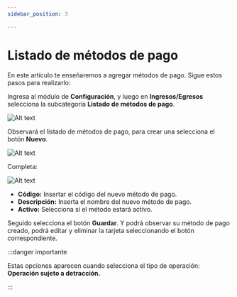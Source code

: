 ```yaml
---
sidebar_position: 3

---
```


# Listado de métodos de pago

En este artículo te enseñaremos a agregar métodos de pago. Sigue estos pasos para realizarlo:

Ingresa al módulo de **Configuración**, y luego en  **Ingresos/Egresos** selecciona la subcategoría **Listado de métodos de pago**.

![Alt text](img/listadodepago1.jpg)

Observará el listado de métodos de pago, para crear una selecciona el botón **Nuevo**.

![Alt text](img/listadodepago2.jpg)

Completa:

![Alt text](img/listadodepago3.jpg)

* **Código:** Insertar el código del nuevo método de pago.
* **Descripción:** Inserta el nombre del nuevo método de pago.
* **Activo:** Selecciona si el método estará activo.
  
Seguido selecciona el botón **Guardar**. Y podrá observar su método de pago creado, podrá editar y eliminar la tarjeta seleccionando el botón correspondiente.

:::danger importante

Estas opciones aparecen cuando selecciona el tipo de operación: **Operación sujeto a detracción.**

:::
